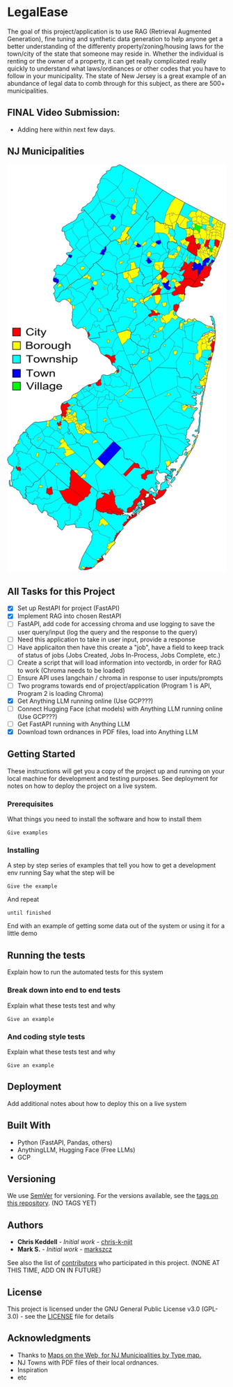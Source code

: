 # LegalEase

The goal of this project/application is to use RAG (Retrieval Augmented Generation), fine tuning and synthetic data generation to help anyone get a better understanding of the differenty property/zoning/housing laws for the town/city of the state that someone may reside in. Whether the individual is renting or the owner of a property, it can get really complicated really quickly to understand what laws/ordinances or other codes that you have to follow in your municipality. The state of New Jersey is a great example of an abundance of legal data to comb through for this subject, as there are 500+ municipalities. 

<!-- (OLD) Midterm Video Submission:
* [Google Drive Link](https://drive.google.com/file/d/1YeIE871AmlUrumjTLenjm5BhkbxfvnD0/view?usp=sharing) - Video on Google Drive -->

## FINAL Video Submission:
* Adding here within next few days.

## NJ Municipalities
![All Municipalities in NJ](/images/NJ_Municipality_Map.jpg)

## All Tasks for this Project
- [x] Set up RestAPI for project (FastAPI)
- [x] Implement RAG into chosen RestAPI
- [ ] FastAPI, add code for accessing chroma and use logging to save the user query/input (log the query and the response to the query)
- [ ] Need this application to take in user input, provide a response
- [ ] Have applicaiton then have this create a "job", have a field to keep track of status of jobs (Jobs Created, Jobs In-Process, Jobs Complete, etc.)
- [ ] Create a script that will load information into vectordb, in order for RAG to work (Chroma needs to be loaded)
- [ ] Ensure API uses langchain / chroma in response to user inputs/prompts
- [ ] Two programs towards end of project/application (Program 1 is API, Program 2 is loading Chroma)
- [x] Get Anything LLM running online (Use GCP???)
- [ ] Connect Hugging Face (chat models) with  Anything LLM running online (Use GCP???)
- [ ] Get FastAPI running with Anything LLM
- [x] Download town ordnances in PDF files, load into Anything LLM

## Getting Started
These instructions will get you a copy of the project up and running on your local machine for development and testing purposes. See deployment for notes on how to deploy the project on a live system.

### Prerequisites
What things you need to install the software and how to install them
```
Give examples
```

### Installing
A step by step series of examples that tell you how to get a development env running
Say what the step will be
```
Give the example
```
And repeat
```
until finished
```
End with an example of getting some data out of the system or using it for a little demo

## Running the tests
Explain how to run the automated tests for this system

### Break down into end to end tests
Explain what these tests test and why
```
Give an example
```

### And coding style tests
Explain what these tests test and why
```
Give an example
```

## Deployment
Add additional notes about how to deploy this on a live system

## Built With
* Python (FastAPI, Pandas, others)
* AnythingLLM, Hugging Face (Free LLMs)
* GCP


## Versioning
We use [SemVer](http://semver.org/) for versioning. For the versions available, see the [tags on this repository](https://github.com/your/project/tags). (NO TAGS YET)

## Authors
* **Chris Keddell** - *Initial work* - [chris-k-njit](https://github.com/chris-k-njit)
* **Mark S.** - *Initial work* - [markszcz](https://github.com/markszcz)

See also the list of [contributors](https://github.com/your/project/contributors) who participated in this project. (NONE AT THIS TIME, ADD ON IN FUTURE)

## License
This project is licensed under the GNU General Public License v3.0 (GPL-3.0) - see the [LICENSE](LICENSE) file for details

## Acknowledgments
* Thanks to <a href="https://mapsontheweb.zoom-maps.com/post/127873974472/new-jersey-municipalities-by-type-by">Maps on the Web, for NJ Municipalities by Type map.</a>
* NJ Towns with PDF files of their local ordnances.
* Inspiration
* etc
